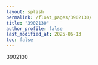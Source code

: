 ```yaml
---
layout: splash
permalink: /float_pages/3902130/
title: "3902130"
author_profile: false
last_modified_at: 2025-06-13
toc: false
---
```

 
3902130
